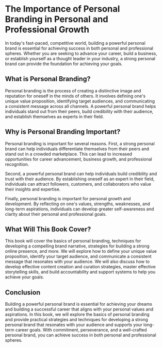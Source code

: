 The Importance of Personal Branding in Personal and Professional Growth
=====================================================================================

In today's fast-paced, competitive world, building a powerful personal brand is essential for achieving success in both personal and professional spheres. Whether you are seeking to advance your career, build a business, or establish yourself as a thought leader in your industry, a strong personal brand can provide the foundation for achieving your goals.

What is Personal Branding?
--------------------------

Personal branding is the process of creating a distinctive image and reputation for oneself in the minds of others. It involves defining one's unique value proposition, identifying target audiences, and communicating a consistent message across all channels. A powerful personal brand helps individuals stand out from their peers, build credibility with their audience, and establish themselves as experts in their field.

Why is Personal Branding Important?
-----------------------------------

Personal branding is important for several reasons. First, a strong personal brand can help individuals differentiate themselves from their peers and stand out in a crowded marketplace. This can lead to increased opportunities for career advancement, business growth, and professional recognition.

Second, a powerful personal brand can help individuals build credibility and trust with their audience. By establishing oneself as an expert in their field, individuals can attract followers, customers, and collaborators who value their insights and expertise.

Finally, personal branding is important for personal growth and development. By reflecting on one's values, strengths, weaknesses, and long-term aspirations, individuals can develop greater self-awareness and clarity about their personal and professional goals.

What Will This Book Cover?
--------------------------

This book will cover the basics of personal branding, techniques for developing a compelling brand narrative, strategies for building a strong online presence, and more. We will explore how to define your unique value proposition, identify your target audience, and communicate a consistent message that resonates with your audience. We will also discuss how to develop effective content creation and curation strategies, master effective storytelling skills, and build accountability and support systems to help you achieve your goals.

Conclusion
----------

Building a powerful personal brand is essential for achieving your dreams and building a successful career that aligns with your personal values and aspirations. In this book, we will explore the basics of personal branding and provide practical strategies and techniques for developing a strong personal brand that resonates with your audience and supports your long-term career goals. With commitment, perseverance, and a well-crafted personal brand, you can achieve success in both personal and professional spheres.


